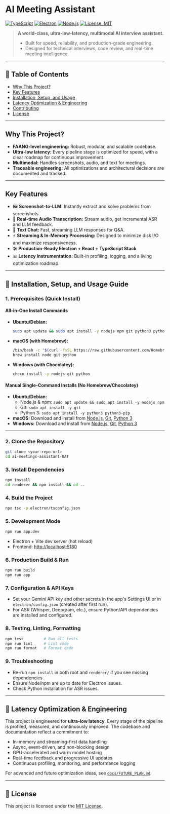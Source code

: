 # AI Meeting Assistant

[![TypeScript](https://img.shields.io/badge/TypeScript-4.x-blue.svg)](https://www.typescriptlang.org/) [![Electron](https://img.shields.io/badge/Electron-25.x-blue.svg)](https://www.electronjs.org/) [![Node.js](https://img.shields.io/badge/Node.js-18%2B-brightgreen.svg)](https://nodejs.org/) [![License: MIT](https://img.shields.io/badge/License-MIT-yellow.svg)](LICENSE)

> **A world-class, ultra-low-latency, multimodal AI interview assistant.**
> - Built for speed, reliability, and production-grade engineering.
> - Designed for technical interviews, code review, and real-time meeting intelligence.

---

## 📑 Table of Contents
- [Why This Project?](#why-this-project)
- [Key Features](#key-features)
- [Installation, Setup, and Usage](#-installation-setup-and-usage-guide)
- [Latency Optimization & Engineering](#latency-optimization--engineering)
- [Contributing](#contributing)
- [License](#license)

---

## Why This Project?

- **FAANG-level engineering:** Robust, modular, and scalable codebase.
- **Ultra-low latency:** Every pipeline stage is optimized for speed, with a clear roadmap for continuous improvement.
- **Multimodal:** Handles screenshots, audio, and text for meetings.
- **Traceable engineering:** All optimizations and architectural decisions are documented and tracked.

---

## Key Features

- 🖼️ **Screenshot-to-LLM:** Instantly extract and solve problems from screenshots.
- 🎤 **Real-time Audio Transcription:** Stream audio, get incremental ASR and LLM feedback.
- 💬 **Text Chat:** Fast, streaming LLM responses for  Q&A.
- ⚡ **Streaming & In-Memory Processing:** Designed to minimize disk I/O and maximize responsiveness.
- 🛠️ **Production-Ready Electron + React + TypeScript Stack**
- 📊 **Latency Instrumentation:** Built-in profiling, logging, and a living optimization roadmap.

---

## 🚀 Installation, Setup, and Usage Guide

### 1. Prerequisites (Quick Install)

#### All-in-One Install Commands
- **Ubuntu/Debian:**
  ```bash
  sudo apt update && sudo apt install -y nodejs npm git python3 python3-pip
  ```
- **macOS (with Homebrew):**
  ```bash
  /bin/bash -c "$(curl -fsSL https://raw.githubusercontent.com/Homebrew/install/HEAD/install.sh)"
  brew install node git python
  ```
- **Windows (with Chocolatey):**
  ```bash
  choco install -y nodejs git python
  ```

#### Manual Single-Command Installs (No Homebrew/Chocolatey)
- **Ubuntu/Debian:**
  - Node.js & npm: `sudo apt update && sudo apt install -y nodejs npm`
  - Git: `sudo apt install -y git`
  - Python 3: `sudo apt install -y python3 python3-pip`
- **macOS:** Download and install from [Node.js](https://nodejs.org/en/download/), [Git](https://git-scm.com/download/mac), [Python 3](https://www.python.org/downloads/macos/)
- **Windows:** Download and install from [Node.js](https://nodejs.org/en/download/), [Git](https://git-scm.com/download/win), [Python 3](https://www.python.org/downloads/windows/)

---

### 2. Clone the Repository
```bash
git clone <your-repo-url>
cd ai-meetings-assistant-UAT
```

### 3. Install Dependencies
```bash
npm install
cd renderer && npm install && cd ..
```

### 4. Build the Project
```bash
npx tsc -p electron/tsconfig.json
```

### 5. Development Mode
```bash
npm run app:dev
```
- Electron + Vite dev server (hot reload)
- Frontend: [http://localhost:5180](http://localhost:5180)

### 6. Production Build & Run
```bash
npm run build
npm run app
```

### 7. Configuration & API Keys
- Set your Gemini API key and other secrets in the app's Settings UI or in `electron/config.json` (created after first run).
- For ASR (Whisper, Deepgram, etc.), ensure Python/API dependencies are installed and configured.

### 8. Testing, Linting, Formatting
```bash
npm test         # Run all tests
npm run lint     # Lint code
npm run format   # Format code
```

### 9. Troubleshooting
- Re-run `npm install` in both root and `renderer/` if you see missing dependencies.
- Ensure Node/npm are up to date for Electron issues.
- Check Python installation for ASR issues.

---

## 🚦 Latency Optimization & Engineering

This project is engineered for **ultra-low latency**. Every stage of the pipeline is profiled, measured, and continuously improved. The codebase and documentation reflect a commitment to:
- In-memory and streaming-first data handling
- Async, event-driven, and non-blocking design
- GPU-accelerated and warm model hosting
- Real-time feedback and progressive UI updates
- Continuous profiling, monitoring, and performance logging

For advanced and future optimization ideas, see [`docs/FUTURE_PLAN.md`](./FUTURE_PLAN.md).

---

## 📄 License

This project is licensed under the [MIT License](../LICENSE). 
